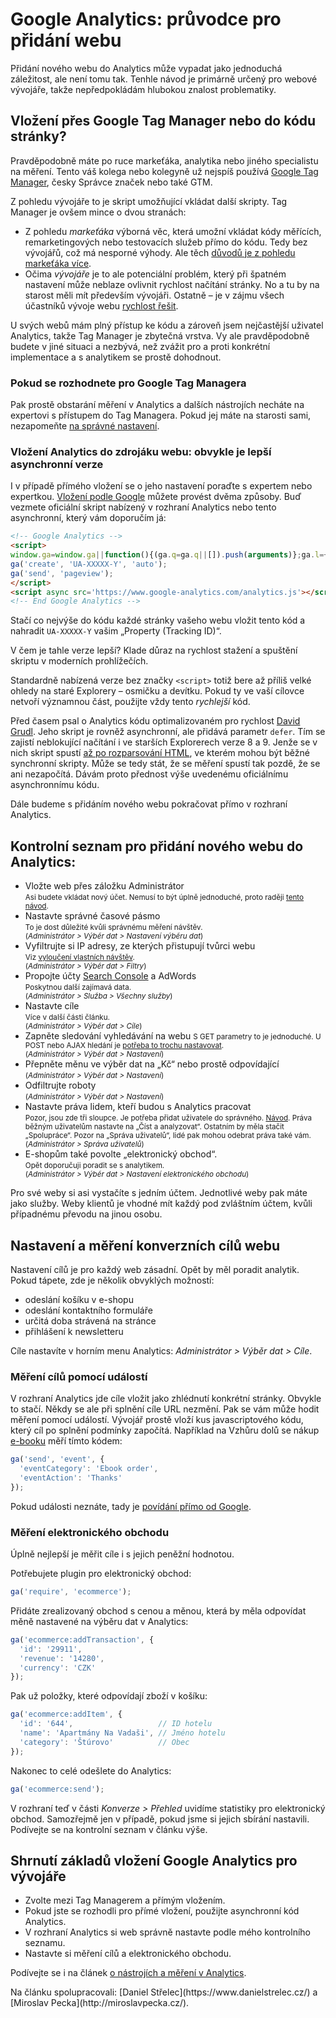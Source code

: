 # Google Analytics: průvodce pro přidání webu

Přidání nového webu do Analytics může vypadat jako jednoduchá záležitost, ale není tomu tak. Tenhle návod je primárně určený pro webové vývojáře, takže nepředpokládám hlubokou znalost problematiky.

## Vložení přes Google Tag Manager nebo do kódu stránky?

Pravděpodobně máte po ruce markeťáka, analytika nebo jiného specialistu na měření. Tento váš kolega nebo kolegyně už nejspíš používá [Google Tag Manager](https://www.google.com/analytics/tag-manager/), česky Správce značek nebo také GTM. 

Z pohledu vývojáře to je skript umožňující vkládat další skripty. Tag Manager je ovšem mince o dvou stranách: 

* Z pohledu *markeťáka* výborná věc, která umožní vkládat kódy měřících, remarketingových nebo testovacích služeb přímo do kódu. Tedy bez vývojářů, což má nesporné výhody. Ale těch [důvodů je z pohledu markeťáka více](http://miroslavpecka.cz/blog/5-duvodu-pro-google-tag-manager/).
* Očima *vývojáře* je to ale potenciální problém, který při špatném nastavení může neblaze ovlivnit rychlost načítání stránky. No a tu by na starost měli mít především vývojáři. Ostatně – je v zájmu všech účastníků vývoje webu [rychlost řešit](http://www.vzhurudolu.cz/prirucka/rychlost-nacitani-proc). 

U svých webů mám plný přístup ke kódu a zároveň jsem nejčastější uživatel Analytics, takže Tag Manager je zbytečná vrstva. Vy ale pravděpodobně budete v jiné situaci a nezbývá, než zvážit pro a proti konkrétní implementace a s analytikem se prostě dohodnout.

### Pokud se rozhodnete pro Google Tag Managera

Pak prostě obstarání měření v Analytics a dalších nástrojích necháte na expertovi s přístupem do Tag Managera. Pokud jej máte na starosti sami, nezapomeňte [na správné nastavení](https://www.danielnytra.cz/nastaveni-google-tag-manager/).

### Vložení Analytics do zdrojáku webu: obvykle je lepší asynchronní verze

I v případě přímého vložení se o jeho nastavení poraďte s expertem nebo expertkou. [Vložení podle Google](https://developers.google.com/analytics/devguides/collection/analyticsjs/) můžete provést dvěma způsoby. Buď vezmete oficiální skript nabízený v rozhraní Analytics nebo tento asynchronní, který vám doporučím já:

```html
<!-- Google Analytics -->
<script>
window.ga=window.ga||function(){(ga.q=ga.q||[]).push(arguments)};ga.l=+new Date;
ga('create', 'UA-XXXXX-Y', 'auto');
ga('send', 'pageview');
</script>
<script async src='https://www.google-analytics.com/analytics.js'></script>
<!-- End Google Analytics -->
```

Stačí co nejvýše do kódu každé stránky vašeho webu vložit tento kód a nahradit `UA-XXXXX-Y` vašim „Property (Tracking ID)“.

V čem je tahle verze lepší? Klade důraz na rychlost stažení a spuštění skriptu v moderních prohlížečích. 

Standardně nabízená verze bez značky `<script>` totiž bere až příliš velké ohledy na staré Explorery – osmičku a devítku. Pokud ty ve vaší cílovce netvoří významnou část, použijte vždy tento *rychlejší* kód.

Před časem psal o Analytics kódu optimalizovaném pro rychlost [David Grudl](https://phpfashion.com/rychlejsi-stranky-s-google-universal-analytics). Jeho skript je rovněž asynchronní, ale přidává parametr `defer`. Tím se zajistí neblokující načítání i ve starších Explorerech verze 8 a 9. Jenže se v nich skript spustí [až po rozparsování HTML](http://jecas.cz/async-defer#defer-async), ve kterém mohou být běžné synchronní skripty. Může se tedy stát, že se měření spustí tak pozdě, že se ani nezapočítá. Dávám proto přednost výše uvedenému oficiálnímu asynchronnímu kódu.

Dále budeme s přidáním nového webu pokračovat přímo v rozhraní Analytics. 

## Kontrolní seznam pro přidání nového webu do Analytics: 

* Vložte web přes záložku Administrátor  
<small>Asi budete vkládat nový účet. Nemusí to být úplně jednoduché, proto raději [tento návod](http://jecas.cz/pridat-google-analytics).</small> 
* Nastavte správné časové pásmo   
<small> To je dost důležité kvůli správnému měření návštěv.  
(*Administrátor > Výběr dat > Nastavení výběru dat*)</small> 
* Vyfiltrujte si IP adresy, ze kterých přistupují tvůrci webu  
<small>Viz [vyloučení vlastních návštěv](http://jecas.cz/vylouceni-svych-navstev).  
(*Administrátor > Výběr dat > Filtry*)</small> 
* Propojte účty [Search Console](google-search-console.md) a AdWords  
<small>Poskytnou další zajímavá data.  
(*Administrátor >  Služba > Všechny služby*)</small> 
* Nastavte cíle  
<small> Více v další části článku.  
(*Administrátor > Výběr dat > Cíle*)</small> 
* Zapněte sledování vyhledávání na webu
<small> S GET parametry to je jednoduché. U POST nebo AJAX hledání je [potřeba to trochu nastavovat](http://jecas.cz/ga-mereni#vyhledavani).  
(*Administrátor > Výběr dat > Nastavení*)</small> 
* Přepněte měnu ve výběr dat na „Kč“ nebo prostě odpovídající  
<small>(*Administrátor > Výběr dat > Nastavení*)</small> 
* Odfiltrujte roboty  
<small>(*Administrátor > Výběr dat > Nastavení*)</small> 
* Nastavte práva lidem, kteří budou s Analytics pracovat  
<small>Pozor, jsou zde tři sloupce. Je potřeba přidat uživatele do správného. [Návod](http://jecas.cz/ga-pridat-uzivatele). Práva běžným uživatelům nastavte na „Číst a analyzovat“. Ostatním by měla stačit „Spolupráce“. Pozor na „Správa uživatelů“, lidé pak mohou odebrat práva také vám.  
(*Administrátor > Správa uživatelů*)</small> 
* E-shopům také povolte „elektronický obchod“.  
<small> Opět doporučuji poradit se s analytikem.  
(*Administrátor > Výběr dat > Nastavení elektronického obchodu*)</small> 

Pro své weby si asi vystačíte s jedním účtem. Jednotlivé weby pak máte jako služby. Weby klientů  je vhodné mít každý pod zvláštním účtem, kvůli případnému převodu na jinou osobu.

## Nastavení a měření konverzních cílů webu

Nastavení cílů je pro každý web zásadní. Opět by měl poradit analytik. Pokud tápete, zde je několik obvyklých možností:

* odeslání košíku v e-shopu
* odeslání kontaktního formuláře
* určitá doba strávená na stránce
* přihlášení k newsletteru

Cíle nastavíte v horním menu Analytics: *Administrátor > Výběr dat > Cíle*.

### Měření cílů pomocí událostí

V rozhraní Analytics jde cíle vložit jako zhlédnutí konkrétní stránky. Obvykle to stačí. Někdy se ale při splnění cíle URL nezmění. Pak se vám může hodit měření pomocí událostí. Vývojář prostě vloží kus javascriptového kódu, který cíl po splnění podmínky započítá. Například na Vzhůru dolů se nákup [e-booku](http://www.vzhurudolu.cz/ebook) měří tímto kódem:

```javascript
ga('send', 'event', {
  'eventCategory': 'Ebook order',
  'eventAction': 'Thanks'
});
```

Pokud události neznáte, tady je [povídání přímo od Google](https://support.google.com/analytics/answer/1033068?hl=cs).

### Měření elektronického obchodu

Úplně nejlepší je měřit cíle i s jejich peněžní hodnotou. 

Potřebujete plugin pro elektronický obchod:

```javascript
ga('require', 'ecommerce');
```

Přidáte zrealizovaný obchod s cenou a měnou, která by měla odpovídat měně nastavené na výběru dat v Analytics:

```javascript
ga('ecommerce:addTransaction', {
  'id': '29911',     
  'revenue': '14280',
  'currency': 'CZK'  
});
```

Pak už položky, které odpovídají zboží v košíku:

```javascript
ga('ecommerce:addItem', {
  'id': '644',                   // ID hotelu
  'name': 'Apartmány Na Vadaši', // Jméno hotelu
  'category': 'Štúrovo'          // Obec
});
```

Nakonec to celé odešlete do Analytics:

```javascript
ga('ecommerce:send');
```

V rozhraní teď v části *Konverze > Přehled* uvidíme statistiky pro elektronický obchod. Samozřejmě jen v případě, pokud jsme si jejich sbírání nastavili. Podívejte se na kontrolní seznam v článku výše.

## Shrnutí základů vložení Google Analytics pro vývojáře

* Zvolte mezi Tag Managerem a přímým vložením.
* Pokud jste se rozhodli pro přímé vložení, použijte asynchronní kód Analytics.
* V rozhraní Analytics si web správně nastavte podle mého kontrolního seznamu.
* Nastavte si měření cílů a elektronického obchodu.

Podívejte se i na článek [o nástrojích a měření v Analytics](google-analytics-vyvojari.md).

<div class="web-only text-center text-small" markdown="1">
Na článku spolupracovali: [Daniel Střelec](https://www.danielstrelec.cz/) a [Miroslav Pecka](http://miroslavpecka.cz/).</div>
